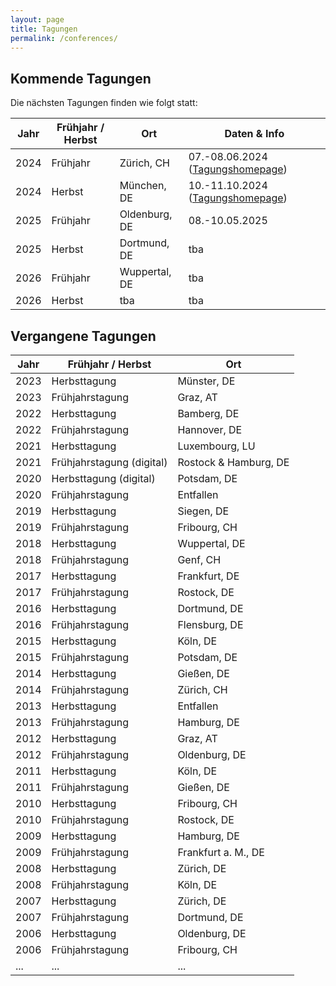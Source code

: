 ```yaml
---
layout: page
title: Tagungen
permalink: /conferences/
---
```


## Kommende Tagungen

Die nächsten Tagungen finden wie folgt statt:

| Jahr | Frühjahr / Herbst | Ort           | Daten & Info   |
|------|-------------------|---------------|----------------|
| 2024 | Frühjahr          | Zürich, CH    | 07.-08.06.2024 ([Tagungshomepage](https://www.bildungfueralle.ch/event/arbeitsgemeinschaft-empirische-sonderpaedagogische-forschung-aesf-fruehjahrstagung))  |
| 2024 | Herbst            | München, DE   | 10.-11.10.2024 ([Tagungshomepage](https://www.edu.lmu.de/lbp/aesf_herbsttagung/index.html))|
| 2025 | Frühjahr          | Oldenburg, DE | 08.-10.05.2025 |
| 2025 | Herbst            | Dortmund, DE  | tba            |
| 2026 | Frühjahr          | Wuppertal, DE | tba            |
| 2026 | Herbst            | tba           | tba            |

## Vergangene Tagungen

| Jahr | Frühjahr / Herbst         | Ort                   |
|------|---------------------------|-----------------------|
| 2023 | Herbsttagung              | Münster, DE           |
| 2023 | Frühjahrstagung           | Graz, AT              |
| 2022 | Herbsttagung              | Bamberg, DE           |
| 2022 | Frühjahrstagung           | Hannover, DE          |
| 2021 | Herbsttagung              | Luxembourg, LU        |
| 2021 | Frühjahrstagung (digital) | Rostock & Hamburg, DE |
| 2020 | Herbsttagung (digital)    | Potsdam, DE           |
| 2020 | Frühjahrstagung           | Entfallen             |
| 2019 | Herbsttagung              | Siegen, DE            |
| 2019 | Frühjahrstagung           | Fribourg, CH          |
| 2018 | Herbsttagung              | Wuppertal, DE         |
| 2018 | Frühjahrstagung           | Genf, CH              |
| 2017 | Herbsttagung              | Frankfurt, DE         |
| 2017 | Frühjahrstagung           | Rostock, DE           |
| 2016 | Herbsttagung              | Dortmund, DE          |
| 2016 | Frühjahrstagung           | Flensburg, DE         |
| 2015 | Herbsttagung              | Köln, DE              |
| 2015 | Frühjahrstagung           | Potsdam, DE           |
| 2014 | Herbsttagung              | Gießen, DE            |
| 2014 | Frühjahrstagung           | Zürich, CH            |
| 2013 | Herbsttagung              | Entfallen             |
| 2013 | Frühjahrstagung           | Hamburg, DE           |
| 2012 | Herbsttagung              | Graz, AT              |
| 2012 | Frühjahrstagung           | Oldenburg, DE         |
| 2011 | Herbsttagung              | Köln, DE              |
| 2011 | Frühjahrstagung           | Gießen, DE            |
| 2010 | Herbsttagung              | Fribourg, CH          |
| 2010 | Frühjahrstagung           | Rostock, DE           |
| 2009 | Herbsttagung              | Hamburg, DE           |
| 2009 | Frühjahrstagung           | Frankfurt a. M., DE   |
| 2008 | Herbsttagung              | Zürich, DE            |
| 2008 | Frühjahrstagung           | Köln, DE              |
| 2007 | Herbsttagung              | Zürich, DE            |
| 2007 | Frühjahrstagung           | Dortmund, DE          |
| 2006 | Herbsttagung              | Oldenburg, DE         |
| 2006 | Frühjahrstagung           | Fribourg, CH          |
| ...  | ...                       | ...                   |
